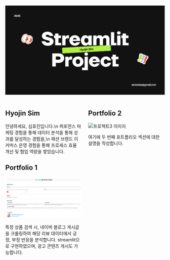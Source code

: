 
![메인 프로젝트 이미지](marketing.png)

<div style="display: flex; justify-content: space-between;">
<div style="width: 48%;">

## Hyojin Sim

안녕하세요, 심효진입니다.\n
퍼포먼스 마케팅 경험을 통해 데이터 분석을 통해 성과를 달성하는 경험을,\n
패션 브랜드 이커머스 운영 경험을 통해 프로세스 효율 개선 및 협업 역량을 쌓았습니다.


## Portfolio 1

![프로젝트2 이미지](subportfolio1.png)

특정 상품 검색 시, 네이버 블로그 게시글을 크롤링하여 해당 리뷰 데이터에서 긍정, 부정 반응을 분석합니다. 
streamlit으로 구현하였으며, 광고 콘텐츠 게시도 가능합니다.

</div>
<div style="width: 48%;">

## Portfolio 2

![프로젝트3 이미지](project3.png)

여기에 두 번째 포트폴리오 섹션에 대한 설명을 작성합니다.

</div>
</div>

